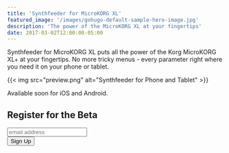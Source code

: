 ```yaml
---
title: 'Synthfeeder for MicroKORG XL'
featured_image: '/images/gohugo-default-sample-hero-image.jpg'
description: 'The power of the MicroKORG XL at your fingertips'
date: 2017-03-02T12:00:00-05:00
---
```


Synthfeeder for MicroKORG XL puts all the power of the Korg MicroKORG XL+ at your fingertips. No more tricky menus - every parameter right where you need it on your phone or tablet.

{{< img src="preview.png" alt="Synthfeeder for Phone and Tablet" >}}

Available soon for iOS and Android.

## Register for the Beta

<!-- Begin Mailchimp Signup Form -->
<link href="//cdn-images.mailchimp.com/embedcode/horizontal-slim-10_7.css" rel="stylesheet" type="text/css">
<style type="text/css">
	#mc_embed_signup{clear:left; font:14px;  width:100%;}
	/* Add your own Mailchimp form style overrides in your site stylesheet or in this style block.
	   We recommend moving this block and the preceding CSS link to the HEAD of your HTML file. */
</style>
<div id="mc_embed_signup">
<form action="https://synthfeeder.us20.list-manage.com/subscribe/post?u=b2bc06e2af222f791c773af73&amp;id=e90fd21c5c" method="post" id="mc-embedded-subscribe-form" name="mc-embedded-subscribe-form" class="validate" target="_blank" novalidate>
    <div id="mc_embed_signup_scroll">
	<input type="email" value="" name="EMAIL" class="email" id="mce-EMAIL" placeholder="email address" required>
    <!-- real people should not fill this in and expect good things - do not remove this or risk form bot signups-->
    <div style="position: absolute; left: -5000px;" aria-hidden="true"><input type="text" name="b_b2bc06e2af222f791c773af73_e90fd21c5c" tabindex="-1" value=""></div>
    <div class="clear"><input type="submit" value="Sign Up" name="subscribe" id="mc-embedded-subscribe" class="button"></div>
    </div>
</form>
</div>

<!--End mc_embed_signup-->
